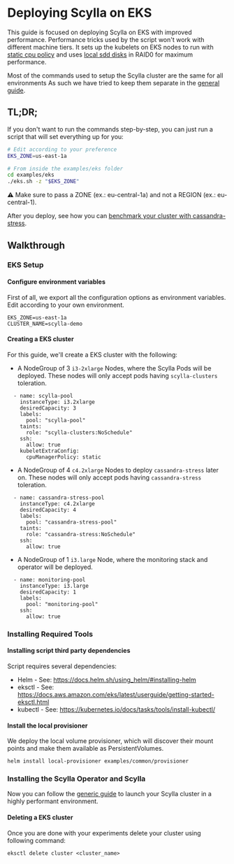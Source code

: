 # Deploying Scylla on EKS

This guide is focused on deploying Scylla on EKS with improved performance. 
Performance tricks used by the script won't work with different machine tiers.
It sets up the kubelets on EKS nodes to run with [static cpu policy](https://kubernetes.io/blog/2018/07/24/feature-highlight-cpu-manager/) and uses [local sdd disks](https://cloud.google.com/kubernetes-engine/docs/how-to/persistent-volumes/local-ssd) in RAID0 for maximum performance.

Most of the commands used to setup the Scylla cluster are the same for all environments
As such we have tried to keep them separate in the [general guide](generic.md).

## TL;DR;

If you don't want to run the commands step-by-step, you can just run a script that will set everything up for you:
```bash
# Edit according to your preference
EKS_ZONE=us-east-1a

# From inside the examples/eks folder
cd examples/eks
./eks.sh -z "$EKS_ZONE"
```

:warning: Make sure to pass a ZONE (ex.: eu-central-1a) and not a REGION (ex.: eu-central-1).

After you deploy, see how you can [benchmark your cluster with cassandra-stress](#benchmark-with-cassandra-stress).

## Walkthrough

### EKS Setup

#### Configure environment variables

First of all, we export all the configuration options as environment variables.
Edit according to your own environment.

```
EKS_ZONE=us-east-1a
CLUSTER_NAME=scylla-demo
```

#### Creating a EKS cluster

For this guide, we'll create a EKS cluster with the following:

* A NodeGroup of 3 `i3-2xlarge` Nodes, where the Scylla Pods will be deployed. These nodes will only accept pods having `scylla-clusters` toleration. 

```
  - name: scylla-pool
    instanceType: i3.2xlarge
    desiredCapacity: 3
    labels:
      pool: "scylla-pool"
    taints:
      role: "scylla-clusters:NoSchedule"
    ssh:
      allow: true
    kubeletExtraConfig:
      cpuManagerPolicy: static
```

* A NodeGroup of 4 `c4.2xlarge` Nodes to deploy `cassandra-stress` later on. These nodes will only accept pods having `cassandra-stress` toleration.

```
  - name: cassandra-stress-pool
    instanceType: c4.2xlarge
    desiredCapacity: 4
    labels:
      pool: "cassandra-stress-pool"
    taints:
      role: "cassandra-stress:NoSchedule"
    ssh:
      allow: true
```

* A NodeGroup of 1 `i3.large` Node, where the monitoring stack and operator will be deployed.
```
  - name: monitoring-pool
    instanceType: i3.large
    desiredCapacity: 1
    labels:
      pool: "monitoring-pool"
    ssh:
      allow: true
```

### Installing Required Tools 

#### Installing script third party dependencies

Script requires several dependencies:
- Helm - See: https://docs.helm.sh/using_helm/#installing-helm
- eksctl - See: https://docs.aws.amazon.com/eks/latest/userguide/getting-started-eksctl.html
- kubectl - See: https://kubernetes.io/docs/tasks/tools/install-kubectl/


#### Install the local provisioner

We deploy the local volume provisioner, which will discover their mount points and make them available as PersistentVolumes.
```
helm install local-provisioner examples/common/provisioner
```

### Installing the Scylla Operator and Scylla

Now you can follow the [generic guide](generic.md) to launch your Scylla cluster in a highly performant environment.

#### Deleting a EKS cluster

Once you are done with your experiments delete your cluster using following command:

```
eksctl delete cluster <cluster_name>
```
